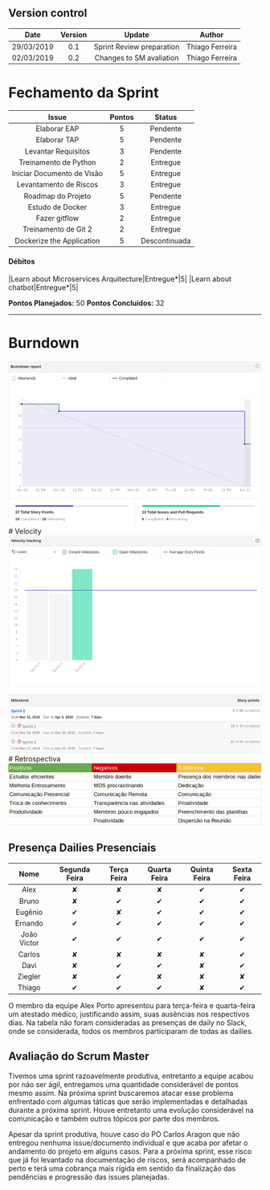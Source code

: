 ## Version control

|Date|Version|Update|Author|
|:--:|:----:|:-------:|:---:|
|29/03/2019|0.1|Sprint Review preparation|Thiago Ferreira|
|02/03/2019|0.2|Changes to SM avaliation|Thiago Ferreira|

# Fechamento da Sprint

|Issue|Pontos|Status|
|:--:|:-------:|:--:|
|Elaborar EAP|5|Pendente|
|Elaborar TAP|5|Pendente|
|Levantar Requisitos|3|Pendente|
|Treinamento de Python|2|Entregue|
|Iniciar Documento de Visão|5|Entregue|
|Levantamento de Riscos|3|Entregue|
|Roadmap do Projeto|5|Pendente|
|Estudo de Docker|3|Entregue|
|Fazer gitflow|2|Entregue|
|Treinamento de Git 2|2|Entregue|
|Dockerize the Application|5|Descontinuada|
#### Débitos
|Learn about Microservices Arquitecture|Entregue*|5|
|Learn about chatbot|Entregue*|5|

**Pontos Planejados:** 50
**Pontos Concluídos:** 32
___

# Burndown
<img src="../images/BurndownSprint1.png">
# Velocity
<img src="../images/velocitySprint1.png">
# Retrospectiva
<img src="../images/reviewsprint1.png">

## Presença Dailies Presenciais

| Nome    |Segunda Feira      | Terça Feira      | Quarta Feira     | Quinta Feira      | Sexta Feira      |     
|:-----:  |:-----------------:|:----------------:|:----------------:|:-----------------:|:----------------:|
|Alex     |         ✘         |         ✘        |         ✘        |         ✔         |         ✔        |
|Bruno    |         ✘         |         ✔        |         ✔        |         ✔         |         ✔        |
|Eugênio  |         ✔         |         ✘        |         ✔        |         ✔         |         ✔        |
|Ernando  |         ✔         |         ✔        |         ✔        |         ✔         |         ✔        |
|João Victor|         ✔         |         ✔        |         ✔        |         ✔         |         ✔        |
|Carlos   |         ✘         |         ✘        |         ✘        |         ✘         |         ✔        |
|Davi     |         ✘         |         ✔        |         ✔        |         ✘         |         ✔        |
|Ziegler  |         ✘         |         ✔        |         ✘        |         ✘         |         ✘        |
|Thiago   |         ✔         |         ✔        |         ✔        |         ✘         |         ✔        |

O membro da equipe Alex Porto apresentou para terça-feira e quarta-feira um atestado médico, justificando assim, suas ausências nos respectivos dias. Na tabela não foram consideradas as presenças de daily no Slack, onde se considerada, todos os membros participaram de todas as dailies.

## Avaliação do Scrum Master
Tivemos uma sprint razoavelmente produtiva, entretanto a equipe acabou por não ser ágil, entregamos uma quantidade considerável de pontos mesmo assim. Na próxima sprint buscaremos atacar esse problema enfrentado com algumas táticas que serão implementadas e detalhadas durante a próxima sprint. Houve entretanto uma evolução considerável na comunicação e também outros tópicos por parte dos membros.

Apesar da sprint produtiva, houve caso do PO Carlos Aragon que não entregou nenhuma issue/documento individual e que acaba por afetar o andamento do projeto em alguns casos. Para a próxima sprint, esse risco que já foi levantado na documentação de riscos, será acompanhado de perto e terá uma cobrança mais rígida em sentido da finalização das pendências e progressão das issues planejadas.
